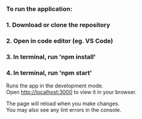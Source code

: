 ### To run the application:
### 1. Download or clone the repository
### 2. Open in code editor (eg. VS Code)
### 3. In terminal, run 'npm install'
### 4. In terminal, run 'npm start'

Runs the app in the development mode.\
Open [http://localhost:3000](http://localhost:3000) to view it in your browser.

The page will reload when you make changes.\
You may also see any lint errors in the console.

